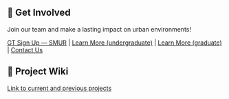 ## 🤝 Get Involved

Join our team and make a lasting impact on urban environments!
 
[GT Sign Up — SMUR](https://www.vip.gatech.edu/teams/vyh) | [Learn More (undergraduate)](https://vip.gatech.edu/apply-undergraduate-students) | [Learn More (graduate)](https://vip.gatech.edu/graduate-students) | [Contact Us](mailto:patrick.kastner@gatech.edu)

## 📄 Project Wiki

[Link to current and previous projects](/wiki/projects/)


